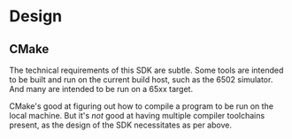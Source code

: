 # Design

## CMake

The technical requirements of this SDK are subtle.  Some tools are intended 
to be built and run on the current build host, such as the 6502 simulator.
And many are intended to be run on a 65xx target.

CMake's good at figuring out how to compile a program to be run on the local
machine.  But it's *not* good at having multiple compiler toolchains present,
as the design of the SDK necessitates as per above.
